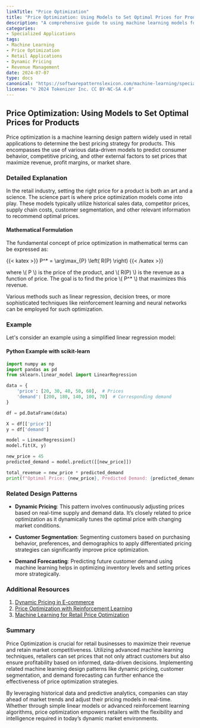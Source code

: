 ```yaml
---
linkTitle: "Price Optimization"
title: "Price Optimization: Using Models to Set Optimal Prices for Products"
description: "A comprehensive guide to using machine learning models for setting optimal prices in retail."
categories:
- Specialized Applications
tags:
- Machine Learning
- Price Optimization
- Retail Applications
- Dynamic Pricing
- Revenue Management
date: 2024-07-07
type: docs
canonical: "https://softwarepatternslexicon.com/machine-learning/specialized-applications/retail-applications/price-optimization"
license: "© 2024 Tokenizer Inc. CC BY-NC-SA 4.0"
---
```


## Price Optimization: Using Models to Set Optimal Prices for Products

Price optimization is a machine learning design pattern widely used in retail applications to determine the best pricing strategy for products. This encompasses the use of various data-driven models to predict consumer behavior, competitive pricing, and other external factors to set prices that maximize revenue, profit margins, or market share.

### Detailed Explanation

In the retail industry, setting the right price for a product is both an art and a science. The science part is where price optimization models come into play. These models typically utilize historical sales data, competitor prices, supply chain costs, customer segmentation, and other relevant information to recommend optimal prices.

#### Mathematical Formulation
The fundamental concept of price optimization in mathematical terms can be expressed as:

{{< katex >}} P^* = \arg\max_{P} \left( R(P) \right) {{< /katex >}}

where \\( P \\) is the price of the product, and \\( R(P) \\) is the revenue as a function of price. The goal is to find the price \\( P^* \\) that maximizes this revenue.

Various methods such as linear regression, decision trees, or more sophisticated techniques like reinforcement learning and neural networks can be employed for such optimization.

### Example

Let's consider an example using a simplified linear regression model:

#### Python Example with scikit-learn
```python
import numpy as np
import pandas as pd
from sklearn.linear_model import LinearRegression

data = {
    'price': [20, 30, 40, 50, 60],  # Prices
    'demand': [200, 180, 140, 100, 70]  # Corresponding demand
}

df = pd.DataFrame(data)

X = df[['price']]
y = df['demand']

model = LinearRegression()
model.fit(X, y)

new_price = 45
predicted_demand = model.predict([[new_price]])

total_revenue = new_price * predicted_demand
print(f"Optimal Price: {new_price}, Predicted Demand: {predicted_demand[0]}, Total Revenue: {total_revenue[0]}")
```

### Related Design Patterns

- **Dynamic Pricing**: This pattern involves continuously adjusting prices based on real-time supply and demand data. It’s closely related to price optimization as it dynamically tunes the optimal price with changing market conditions.

- **Customer Segmentation**: Segmenting customers based on purchasing behavior, preferences, and demographics to apply differentiated pricing strategies can significantly improve price optimization.

- **Demand Forecasting**: Predicting future customer demand using machine learning helps in optimizing inventory levels and setting prices more strategically.

### Additional Resources

1. [Dynamic Pricing in E-commerce](https://arxiv.org/abs/1905.04014)
2. [Price Optimization with Reinforcement Learning](https://towardsdatascience.com/price-optimization-with-reinforcement-learning-4a13928aa5f3)
3. [Machine Learning for Retail Price Optimization](https://machinelearningmastery.com/how-to-build-price-optimization-machine-learning-model)

### Summary

Price Optimization is crucial for retail businesses to maximize their revenue and retain market competitiveness. Utilizing advanced machine learning techniques, retailers can set prices that not only attract customers but also ensure profitability based on informed, data-driven decisions. Implementing related machine learning design patterns like dynamic pricing, customer segmentation, and demand forecasting can further enhance the effectiveness of price optimization strategies.

By leveraging historical data and predictive analytics, companies can stay ahead of market trends and adjust their pricing models in real-time. Whether through simple linear models or advanced reinforcement learning algorithms, price optimization empowers retailers with the flexibility and intelligence required in today’s dynamic market environments.

